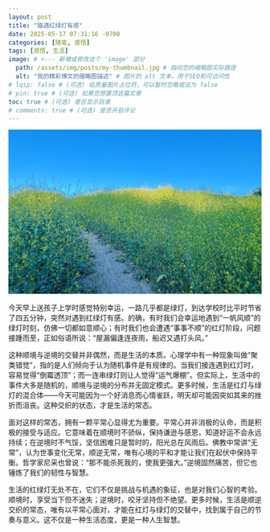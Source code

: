```yaml
---
layout: post
title: "路遇红绿灯有感"
date: 2025-05-17 07:31:16 -0700
categories: [随笔, 感悟]
tags: [感悟, 生活]
image: # <--- 新增或修改这个 'image' 部分 
  path: /assets/img/posts/my-thumbnail.jpg # 指向您的缩略图实际路径 
  alt: "我的精彩博文的缩略图描述" # 图片的 alt 文本，用于SEO和可访问性 
# lqip: false # (可选) 低质量图片占位符，可以暂时忽略或设为 false 
# pin: true # (可选) 如果您想置顶这篇文章 
toc: true # (可选) 是否显示目录 
# comments: true # (可选) 是否开启评论
---
```

![描述](/assets/img/路遇红绿灯有感/rs.jpg)

今天早上送孩子上学时感觉特别幸运，一路几乎都是绿灯，到达学校时比平时节省了四五分钟，突然对遇到红绿灯有感。的确，有时我们会幸运地遇到“一帆风顺”的绿灯时刻，仿佛一切都如意顺心；有时我们也会遭遇“事事不顺”的红灯阶段，问题接踵而至，正如俗语所说：“屋漏偏逢连夜雨，船迟又遇打头风。”

这种顺境与逆境的交替并非偶然，而是生活的本质。心理学中有一种现象叫做“聚类错觉”，指的是人们倾向于认为随机事件是有规律的。当我们接连遇到红灯时，容易觉得“倒霉透顶”；而一连串绿灯则让人觉得“运气爆棚”。但实际上，生活中的事件大多是随机的，顺境与逆境的分布并无固定模式。更多时候，生活是红灯与绿灯的混合体——今天可能因为一个好消息而心情雀跃，明天却可能因突如其来的挫折而沮丧。这种交织的状态，才是生活的常态。

面对这样的常态，拥有一颗平常心显得尤为重要。平常心并非消极的认命，而是积极的接受与适应。它意味着在顺境时不骄纵，保持谦逊与感恩，知道好运不会永远持续；在逆境时不气馁，坚信困难只是暂时的，阳光总在风雨后。佛教中常讲“无常”，认为世事变化无常，顺逆无常，唯有心境的平和才能让我们在起伏中保持平衡。哲学家尼采也曾说：“那不能杀死我的，使我更强大。”逆境固然痛苦，但它也锤炼了我们的韧性与智慧。

生活的红绿灯无处不在，它们不仅是挑战与机遇的象征，也是对我们心智的考验。顺境时，享受当下但不迷失；逆境时，咬牙坚持但不绝望。更多时候，生活是顺逆交织的常态，唯有以平常心面对，才能在红灯与绿灯的交替中，找到属于自己的节奏与意义。这不仅是一种生活态度，更是一种人生智慧。